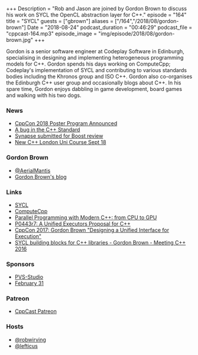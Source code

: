 +++
Description = "Rob and Jason are joined by Gordon Brown to discuss his work on SYCL the OpenCL abstraction layer for C++."
episode = "164"
title = "SYCL"
guests = ["gbrown"]
aliases = ["/164","/2018/08/gordon-brown"]
Date = "2018-08-24"
podcast_duration = "00:46:29"
podcast_file = "cppcast-164.mp3"
episode_image = "img/episode/2018/08/gordon-brown.jpg"
+++

Gordon is a senior software engineer at Codeplay Software in Edinburgh, specialising in designing and implementing heterogeneous programming models for C++. Gordon spends his days working on ComputeCpp; Codeplay's implementation of SYCL and contributing to various standards bodies including the Khronos group and ISO C++. Gordon also co-organises the Edinburgh C++ user group and occasionally blogs about C++. In his spare time, Gordon enjoys dabbling in game development, board games and walking with his two dogs.

### News ###

 - [CppCon 2018 Poster Program Announced](https://cppcon.org/cppcon-2018-poster-program-announced/)
 - [A bug in the C++ Standard](https://ibob.github.io/blog/2018/08/18/a-bug-in-the-cpp-standard/)
 - [Synapse submitted for Boost review](https://zajo.github.io/boost-synapse/)
 - [New C++ London Uni Course Sept 18](http://www.cpplondonuni.com/)
 
### Gordon Brown ###

 - [@AerialMantis](https://twitter.com/AerialMantis)
 - [Gordon Brown's blog](http://www.aerialmantis.co.uk/)

### Links ###

 - [SYCL](http://sycl.tech/)
 - [ComputeCpp](https://codeplay.com/products/computesuite/computecpp)
 - [Parallel Programming with Modern C++: from CPU to GPU](https://cppcon.org/parallel-programming-with-modern-cpp/)
 - [P0443r7: A Unified Executors Proposal for C++](http://www.open-std.org/jtc1/sc22/wg21/docs/papers/2018/p0443r7.html)
 - [CppCon 2017: Gordon Brown "Designing a Unified Interface for Execution"](https://www.youtube.com/watch?v=wr4YBDS-0Tc)
 - [SYCL building blocks for C++ libraries - Gordon Brown - Meeting C++ 2016](https://www.youtube.com/watch?v=HH-ikWJ8cU4)

### Sponsors ###

- [PVS-Studio](https://www.viva64.com/pvs-studio)
- [February 31](https://www.viva64.com/en/b/0550/)

### Patreon ###

- [CppCast Patreon](https://www.patreon.com/CppCast)

### Hosts ###

- [@robwirving](https://twitter.com/robwirving)
- [@lefticus](https://twitter.com/lefticus)


